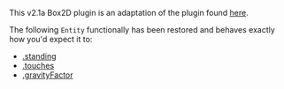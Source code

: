 This v2.1a Box2D plugin is an adaptation of the plugin found [here](https://github.com/clok/PiSpace/tree/3f2900026b58d5fb97a8ea5621dfabd573af96d1/lib/plugins/box2d).

The following `Entity` functionally has been restored and behaves exactly how you'd expect it to:
- [.standing](http://impactjs.com/documentation/class-reference/entity#standing)
- [.touches](http://impactjs.com/documentation/class-reference/entity#touches)
- [.gravityFactor](http://impactjs.com/documentation/class-reference/entity#gravityfactor)